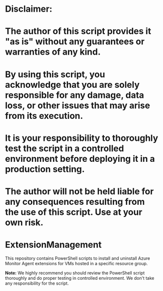 # **Disclaimer:**

# The author of this script provides it "as is" without any guarantees or warranties of any kind. 
# By using this script, you acknowledge that you are solely responsible for any damage, data loss, or other issues that may arise from its execution. 
# It is your responsibility to thoroughly test the script in a controlled environment before deploying it in a production setting. 
# The author will not be held liable for any consequences resulting from the use of this script. Use at your own risk.

# ExtensionManagement
This repository contains PowerShell scripts to install and uninstall Azure Monitor Agent extensions for VMs hosted in a specific resource group.

**Note:** We highly recommend you should review the PowerShell script thoroughly and do proper testing in controlled environment. We don't take any responsibility for the script.
